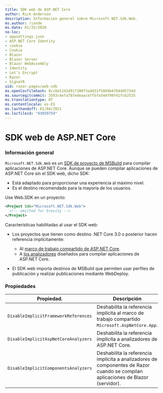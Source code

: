 ```yaml
---
title: SDK web de ASP.NET Core
author: Rick-Anderson
description: Información general sobre Microsoft.NET.Sdk.Web.
ms.author: riande
ms.date: 01/25/2020
no-loc:
- appsettings.json
- ASP.NET Core Identity
- cookie
- Cookie
- Blazor
- Blazor Server
- Blazor WebAssembly
- Identity
- Let's Encrypt
- Razor
- SignalR
uid: razor-pages/web-sdk
ms.openlocfilehash: 8cc0a51d3d917300f3add31f5884b4784dd573dd
ms.sourcegitcommit: 3593c4efa707edeaaceffbfa544f99f41fc62535
ms.translationtype: HT
ms.contentlocale: es-ES
ms.lasthandoff: 01/04/2021
ms.locfileid: "93059759"
---
```

# <a name="aspnet-core-web-sdk"></a>SDK web de ASP.NET Core

### <a name="overview"></a>Información general

`Microsoft.NET.Sdk.Web` es un [SDK de proyecto de MSBuild](/visualstudio/msbuild/how-to-use-project-sdk) para compilar aplicaciones de ASP.NET Core. Aunque se pueden compilar aplicaciones de ASP.NET Core sin el SDK web, dicho SDK:

* Está adaptado para proporcionar una experiencia al máximo nivel.
* Es el destino recomendado para la mayoría de los usuarios.

Use Web.SDK en un proyecto:

  ```xml
  <Project Sdk="Microsoft.NET.Sdk.Web">
    <!-- omitted for brevity -->
  </Project>
  ```

Características habilitadas al usar el SDK web:

* Los proyectos que tienen como destino .NET Core 3.0 o posterior hacen referencia implícitamente:

  * Al [marco de trabajo compartido de ASP.NET Core](xref:fundamentals/metapackage-app).
  * A [los analizadores](/visualstudio/extensibility/getting-started-with-roslyn-analyzers) diseñados para compilar aplicaciones de ASP.NET Core.
* El SDK web importa destinos de MSBuild que permiten usar perfiles de publicación y realizar publicaciones mediante WebDeploy.

### <a name="properties"></a>Propiedades

| Propiedad. | Descripción |
| -------- | ----------- |
| `DisableImplicitFrameworkReferences` | Deshabilita la referencia implícita al marco de trabajo compartido `Microsoft.AspNetCore.App`. |
| `DisableImplicitAspNetCoreAnalyzers` | Deshabilita la referencia implícita a analizadores de ASP.NET Core. |
| `DisableImplicitComponentsAnalyzers` | Deshabilita la referencia implícita a analizadores de componentes de Razor cuando se compilan aplicaciones de Blazor (servidor). |
